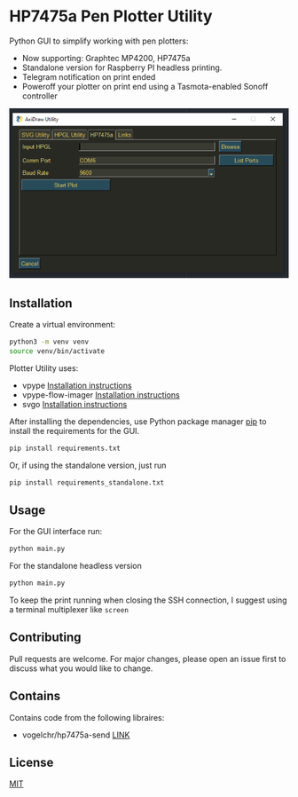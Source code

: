 # HP7475a Pen Plotter Utility

Python GUI to simplify working with pen plotters:
- Now supporting: Graphtec MP4200, HP7475a
- Standalone version for Raspberry PI headless printing.
- Telegram notification on print ended
- Poweroff your plotter on print end using a Tasmota-enabled Sonoff controller

[![Image of HP7475a Pen Plotter Utility](./doc/screenshot.png)](https://github.com/henrytriplette/plotter-utility)

## Installation

Create a virtual environment:

```bash
python3 -m venv venv
source venv/bin/activate
```

Plotter Utility uses:

- vpype [Installation instructions](https://github.com/abey79/vpype/#installation)
- vpype-flow-imager [Installation instructions](https://github.com/serycjon/vpype-flow-imager#getting-started)
- svgo [Installation instructions](https://github.com/svg/svgo#installation)

After installing the dependencies, use Python package manager [pip](https://pip.pypa.io/en/stable/) to install the requirements for the GUI.

```bash
pip install requirements.txt
```
Or, if using the standalone version, just run

```bash
pip install requirements_standalone.txt
```

## Usage

For the GUI interface run:
```python
python main.py
```

For the standalone headless version
```python
python main.py
```

To keep the print running when closing the SSH connection, I suggest using a terminal multiplexer like `screen`

## Contributing
Pull requests are welcome. For major changes, please open an issue first to discuss what you would like to change.

## Contains
Contains code from the following libraires:
- vogelchr/hp7475a-send [LINK](https://github.com/vogelchr/hp7475a-send)

## License
[MIT](https://choosealicense.com/licenses/mit/)
